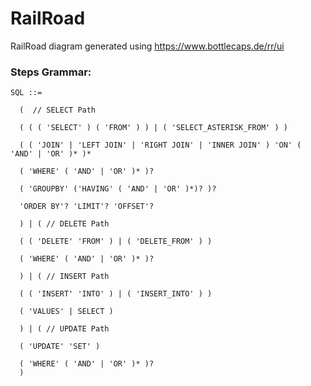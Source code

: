 # RailRoad
RailRoad diagram generated using https://www.bottlecaps.de/rr/ui

### Steps Grammar: 
```
SQL ::=  

  (  // SELECT Path

  ( ( ( 'SELECT' ) ( 'FROM' ) ) | ( 'SELECT_ASTERISK_FROM' ) )
  
  ( ( 'JOIN' | 'LEFT JOIN' | 'RIGHT JOIN' | 'INNER JOIN' ) 'ON' ( 'AND' | 'OR' )* )*

  ( 'WHERE' ( 'AND' | 'OR' )* )? 

  ( 'GROUPBY' ('HAVING' ( 'AND' | 'OR' )*)? )? 

  'ORDER BY'? 'LIMIT'? 'OFFSET'?

  ) | ( // DELETE Path

  ( ( 'DELETE' 'FROM' ) | ( 'DELETE_FROM' ) )

  ( 'WHERE' ( 'AND' | 'OR' )* )?

  ) | ( // INSERT Path

  ( ( 'INSERT' 'INTO' ) | ( 'INSERT_INTO' ) )

  ( 'VALUES' | SELECT )

  ) | ( // UPDATE Path

  ( 'UPDATE' 'SET' )

  ( 'WHERE' ( 'AND' | 'OR' )* )?
  )
```
